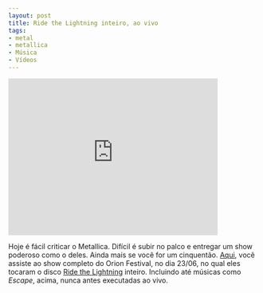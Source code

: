 ```yaml
---
layout: post
title: Ride the Lightning inteiro, ao vivo
tags:
- metal
- metallica
- Música
- Vídeos
---
```


<iframe width="420" height="315" src="http://www.youtube.com/embed/H_a1C2znMCI" frameborder="0" allowfullscreen></iframe>

Hoje é fácil criticar o Metallica. Difícil é subir no palco e entregar um show poderoso como o deles. Ainda mais se você for um cinquentão. [Aqui](http://www.youtube.com/embed/-165qQIplh4&feature=related), você assiste ao show completo do Orion Festival, no dia 23/06, no qual eles tocaram o disco [Ride the Lightning](http://en.wikipedia.org/wiki/Ride_the_Lightning) inteiro. Incluindo até músicas como _Escape_, acima, nunca antes executadas ao vivo.
